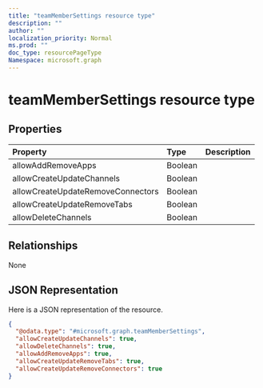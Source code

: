 ```yaml
---
title: "teamMemberSettings resource type"
description: ""
author: ""
localization_priority: Normal
ms.prod: ""
doc_type: resourcePageType
Namespace: microsoft.graph
---
```



# teamMemberSettings resource type



## Properties
|Property|Type|Description|
|:---|:---|:---|
|allowAddRemoveApps|Boolean||
|allowCreateUpdateChannels|Boolean||
|allowCreateUpdateRemoveConnectors|Boolean||
|allowCreateUpdateRemoveTabs|Boolean||
|allowDeleteChannels|Boolean||

## Relationships
None

## JSON Representation
Here is a JSON representation of the resource.
<!-- {
  "blockType": "resource",
  "@odata.type": "microsoft.graph.teamMemberSettings"
}
-->
``` json
{
  "@odata.type": "#microsoft.graph.teamMemberSettings",
  "allowCreateUpdateChannels": true,
  "allowDeleteChannels": true,
  "allowAddRemoveApps": true,
  "allowCreateUpdateRemoveTabs": true,
  "allowCreateUpdateRemoveConnectors": true
}
```

